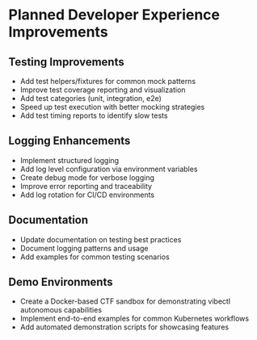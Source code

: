 # Planned Developer Experience Improvements

## Testing Improvements

- Add test helpers/fixtures for common mock patterns
- Improve test coverage reporting and visualization
- Add test categories (unit, integration, e2e)
- Speed up test execution with better mocking strategies
- Add test timing reports to identify slow tests

## Logging Enhancements

- Implement structured logging
- Add log level configuration via environment variables
- Create debug mode for verbose logging
- Improve error reporting and traceability
- Add log rotation for CI/CD environments

## Documentation

- Update documentation on testing best practices
- Document logging patterns and usage
- Add examples for common testing scenarios

## Demo Environments

- Create a Docker-based CTF sandbox for demonstrating vibectl autonomous capabilities
- Implement end-to-end examples for common Kubernetes workflows
- Add automated demonstration scripts for showcasing features
